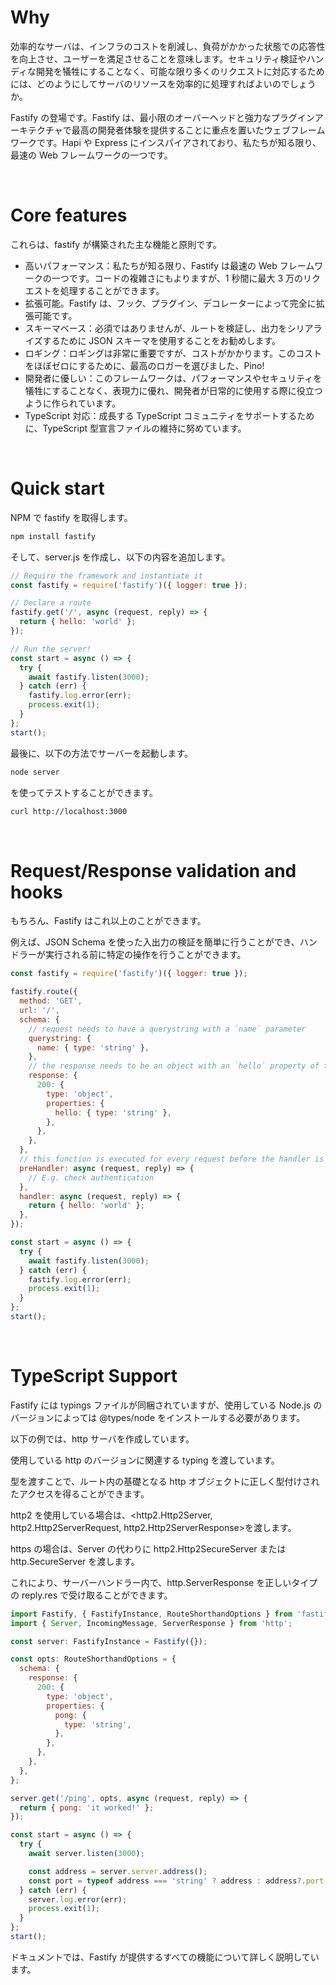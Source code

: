 # Why

効率的なサーバは、インフラのコストを削減し、負荷がかかった状態での応答性を向上させ、ユーザーを満足させることを意味します。セキュリティ検証やハンディな開発を犠牲にすることなく、可能な限り多くのリクエストに対応するためには、どのようにしてサーバのリソースを効率的に処理すればよいのでしょうか。

Fastify の登場です。Fastify は、最小限のオーバーヘッドと強力なプラグインアーキテクチャで最高の開発者体験を提供することに重点を置いたウェブフレームワークです。Hapi や Express にインスパイアされており、私たちが知る限り、最速の Web フレームワークの一つです。

<br />

# Core features

これらは、fastify が構築された主な機能と原則です。

- 高いパフォーマンス：私たちが知る限り、Fastify は最速の Web フレームワークの一つです。コードの複雑さにもよりますが、1 秒間に最大 3 万のリクエストを処理することができます。
- 拡張可能。Fastify は、フック、プラグイン、デコレーターによって完全に拡張可能です。
- スキーマベース：必須ではありませんが、ルートを検証し、出力をシリアライズするために JSON スキーマを使用することをお勧めします。
- ロギング：ロギングは非常に重要ですが、コストがかかります。このコストをほぼゼロにするために、最高のロガーを選びました、Pino!
- 開発者に優しい：このフレームワークは、パフォーマンスやセキュリティを犠牲にすることなく、表現力に優れ、開発者が日常的に使用する際に役立つように作られています。
- TypeScript 対応：成長する TypeScript コミュニティをサポートするために、TypeScript 型宣言ファイルの維持に努めています。

<br />

# Quick start

NPM で fastify を取得します。

```zsh
npm install fastify
```

そして、server.js を作成し、以下の内容を追加します。

```js
// Require the framework and instantiate it
const fastify = require('fastify')({ logger: true });

// Declare a route
fastify.get('/', async (request, reply) => {
  return { hello: 'world' };
});

// Run the server!
const start = async () => {
  try {
    await fastify.listen(3000);
  } catch (err) {
    fastify.log.error(err);
    process.exit(1);
  }
};
start();
```

最後に、以下の方法でサーバーを起動します。

```zsh
node server
```

を使ってテストすることができます。

```zsh
curl http://localhost:3000
```

<br />

# Request/Response validation and hooks

もちろん、Fastify はこれ以上のことができます。

例えば、JSON Schema を使った入出力の検証を簡単に行うことができ、ハンドラーが実行される前に特定の操作を行うことができます。

```js
const fastify = require('fastify')({ logger: true });

fastify.route({
  method: 'GET',
  url: '/',
  schema: {
    // request needs to have a querystring with a `name` parameter
    querystring: {
      name: { type: 'string' },
    },
    // the response needs to be an object with an `hello` property of type 'string'
    response: {
      200: {
        type: 'object',
        properties: {
          hello: { type: 'string' },
        },
      },
    },
  },
  // this function is executed for every request before the handler is executed
  preHandler: async (request, reply) => {
    // E.g. check authentication
  },
  handler: async (request, reply) => {
    return { hello: 'world' };
  },
});

const start = async () => {
  try {
    await fastify.listen(3000);
  } catch (err) {
    fastify.log.error(err);
    process.exit(1);
  }
};
start();
```

<br />

# TypeScript Support

Fastify には typings ファイルが同梱されていますが、使用している Node.js のバージョンによっては @types/node をインストールする必要があります。

以下の例では、http サーバを作成しています。

使用している http のバージョンに関連する typing を渡しています。

型を渡すことで、ルート内の基礎となる http オブジェクトに正しく型付けされたアクセスを得ることができます。

http2 を使用している場合は、<http2.Http2Server, http2.Http2ServerRequest, http2.Http2ServerResponse>を渡します。

https の場合は、Server の代わりに http2.Http2SecureServer または http.SecureServer を渡します。

これにより、サーバーハンドラー内で、http.ServerResponse を正しいタイプの reply.res で受け取ることができます。

```js
import Fastify, { FastifyInstance, RouteShorthandOptions } from 'fastify';
import { Server, IncomingMessage, ServerResponse } from 'http';

const server: FastifyInstance = Fastify({});

const opts: RouteShorthandOptions = {
  schema: {
    response: {
      200: {
        type: 'object',
        properties: {
          pong: {
            type: 'string',
          },
        },
      },
    },
  },
};

server.get('/ping', opts, async (request, reply) => {
  return { pong: 'it worked!' };
});

const start = async () => {
  try {
    await server.listen(3000);

    const address = server.server.address();
    const port = typeof address === 'string' ? address : address?.port;
  } catch (err) {
    server.log.error(err);
    process.exit(1);
  }
};
start();
```

ドキュメントでは、Fastify が提供するすべての機能について詳しく説明しています。
